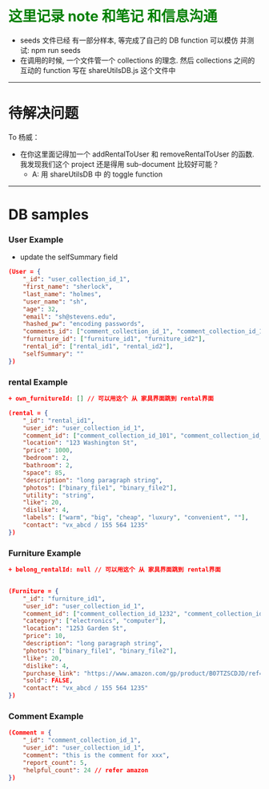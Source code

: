 # <font color = green>这里记录 note 和笔记 和信息沟通</font>

-   seeds 文件已经 有一部分样本, 等完成了自己的 DB function 可以模仿 并测试: npm run seeds
-   在调用的时候, 一个文件管一个 collections 的理念. 然后 collections 之间的互动的 function 写在 shareUtilsDB.js 这个文件中

---

# 待解决问题

To 杨威：

-   在你这里面记得加一个 addRentalToUser 和 removeRentalToUser 的函数. 我发现我们这个 project 还是得用 sub-document 比较好可能？
    -   A: 用 shareUtilsDB 中 的 toggle function

---

# DB samples

### User Example

-   update the selfSummary field

```json
(User = {
	"_id": "user_collection_id_1",
	"first_name": "sherlock",
	"last_name": "holmes",
	"user_name": "sh",
	"age": 32,
	"email": "sh@stevens.edu",
	"hashed_pw": "encoding passwords",
	"comments_id": ["comment_collection_id_1", "comment_collection_id_12"],
	"furniture_id": ["furniture_id1", "furniture_id2"],
	"rental_id": ["rental_id1", "rental_id2"],
	"selfSummary": ""
})
```

### rental Example

```json
+ own_furnitureId: [] // 可以用这个 从 家具界面跳到 rental界面

(rental = {
	"_id": "rental_id1",
	"user_id": "user_collection_id_1",
	"comment_id": ["comment_collection_id_101", "comment_collection_id_102"],
	"location": "123 Washington St",
	"price": 1000,
	"bedroom": 2,
	"bathroom": 2,
	"space": 85,
	"description": "long paragraph string",
	"photos": ["binary_file1", "binary_file2"],
	"utility": "string",
	"like": 20,
	"dislike": 4,
	"labels": ["warm", "big", "cheap", "luxury", "convenient", ""],
	"contact": "vx_abcd / 155 564 1235"
})
```

### Furniture Example

```json
+ belong_rentalId: null // 可以用这个 从 家具界面跳到 rental界面


(Furniture = {
	"_id": "furniture_id1",
	"user_id": "user_collection_id_1",
	"comment_id": ["comment_collection_id_1232", "comment_collection_id_1234"],
	"category": ["electronics", "computer"],
	"location": "1253 Garden St",
	"price": 10,
	"description": "long paragraph string",
	"photos": ["binary_file1", "binary_file2"],
	"like": 20,
	"dislike": 4,
	"purchase_link": "https://www.amazon.com/gp/product/B07TZSCDJD/ref=ppx_yo_dt_b_asin_image_o00_s00?ie=UTF8&psc=1",
	"sold": FALSE,
	"contact": "vx_abcd / 155 564 1235"
})
```

### Comment Example

```json
(Comment = {
	"_id": "comment_collection_id_1",
	"user_id": "user_collection_id_1",
	"comment": "this is the comment for xxx",
	"report_count": 5,
	"helpful_count": 24 // refer amazon
})
```
